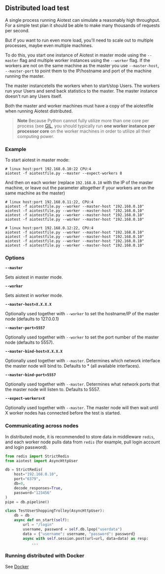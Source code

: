 ## Distributed load test
A single process running Aiotest can simulate a reasonably high throughput. For a simple test plan it should be able to make many thousands of requests per second.

But if you want to run even more load, you'll need to scale out to multiple processes, maybe even multiple machines.

To do this, you start one instance of Aiotest in master mode using the `--master` flag and multiple worker instances using the `--worker` flag. If the workers are not on the same machine as the master you use `--master-host`, `--master-port` to point them to the IP/hostname and port of the machine running the master.

The master instancetells the workers when to start/stop Users.   The workers run your Users and send back statistics to the master.   The master instance doesn't run any Users itself.

Both the master and worker machines must have a copy of the aiotestfile when running Aiotest distributed.

>**Note**
>Because Python cannot fully utilize more than one core per process (see [GIL](https://realpython.com/python-gil/), you should typically run **one worker instance per processor core** on the worker machines in order to utilize all their computing power.
### Example
To start aiotest in master mode:
```console
# linux host:port 192.168.0.10:22 CPU:4
aiotest -f aiotestfile.py --master --expect-workers 8
```
And then on each worker (replace `192.168.0.10` with the IP of the master machine, or leave out the parameter altogether if your workers are on the same machine as the master)
```console
# linux host:port 192.168.0.11:22, CPU:4
aiotest -f aiotestfile.py --worker --master-host "192.168.0.10"
aiotest -f aiotestfile.py --worker --master-host "192.168.0.10"
aiotest -f aiotestfile.py --worker --master-host "192.168.0.10"
aiotest -f aiotestfile.py --worker --master-host "192.168.0.10"

# linux host:port 192.168.0.12:22, CPU:4
aiotest -f aiotestfile.py --worker --master-host "192.168.0.10"
aiotest -f aiotestfile.py --worker --master-host "192.168.0.10"
aiotest -f aiotestfile.py --worker --master-host "192.168.0.10"
aiotest -f aiotestfile.py --worker --master-host "192.168.0.10"
```
### Options
**`--master`**

Sets aiotest in master mode.

**`--worker`**

Sets aiotest in worker mode.

**`--master-host=X.X.X.X`**

Optionally used together with `--worker` to set the hostname/IP of the master node (defaults
to 127.0.0.1)

**`--master-port=5557`**

Optionally used together with `--worker` to set the port number of the master node (defaults to 5557).

**`--master-bind-host=X.X.X.X`**

Optionally used together with `--master`. Determines which network interface the master node
will bind to. Defaults to * (all available interfaces).

**`--master-bind-port=5557`**

Optionally used together with `--master`. Determines what network ports that the master node will
listen to. Defaults to 5557.

**`--expect-workers=X`**

Optionally used together with `--master`. The master node will then wait until X worker
nodes has connected before the test is started.
### Communicating across nodes
In distributed mode, it is recommended to store data in middleware `redis`, and each worker node pulls data from `redis` (for example, pull login account and login password).
```python
from redis import StrictRedis
from aiotest import AsyncHttpUser

db = StrictRedis(
    host="192.168.0.10", 
    port="6379", 
    db=0, 
    decode_responses=True, 
    password="123456"
)
pipe = db.pipeline() 

class TestUserShoppingTrolley(AsyncHttpUser):
    db = db
    async def on_start(self):
        url = "/login"
        username, password = self.db.lpop("userdata")
        data = {"username": username, "password": password}
        async with self.session.post(url=url, data=data) as resp:
            ...
```
### Running distributed with Docker
See [Docker](running-in-docker.md)